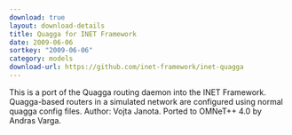 ```yaml
---
download: true
layout: download-details
title: Quagga for INET Framework
date: 2009-06-06
sortkey: "2009-06-06"
category: models
download-url: https://github.com/inet-framework/inet-quagga
---
```


This is a port of the Quagga routing daemon into the INET Framework.
Quagga-based routers in a simulated network are configured using normal quagga
config files. Author: Vojta Janota. Ported to OMNeT++ 4.0 by Andras Varga.
